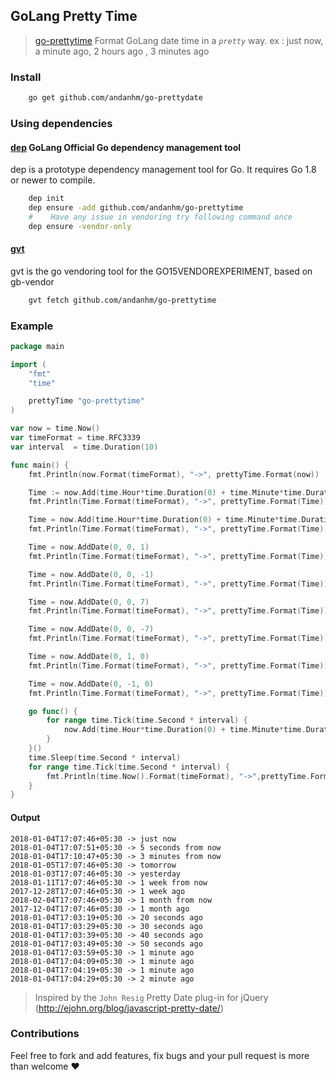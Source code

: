 ## GoLang Pretty Time

> [go-prettytime] Format GoLang date time in a *`pretty`* way. ex : just now, a minute ago, 2 hours ago , 3 minutes ago

### Install

```bash
    go get github.com/andanhm/go-prettydate
```

### Using dependencies

#### [dep] GoLang Official Go dependency management tool
dep is a prototype dependency management tool for Go. It requires Go 1.8 or newer to compile.

```bash
    dep init
    dep ensure -add github.com/andanhm/go-prettytime
    #    Have any issue in vendoring try following command once 
    dep ensure -vendor-only
```

#### [gvt]
gvt is the go vendoring tool for the GO15VENDOREXPERIMENT, based on gb-vendor

```bash
    gvt fetch github.com/andanhm/go-prettytime
```


### Example

```go
package main

import (
	"fmt"
	"time"

	prettyTime "go-prettytime"
)

var now = time.Now()
var timeFormat = time.RFC3339
var interval  = time.Duration(10)

func main() {
	fmt.Println(now.Format(timeFormat), "->", prettyTime.Format(now))

	Time := now.Add(time.Hour*time.Duration(0) + time.Minute*time.Duration(0) + time.Second*5)
	fmt.Println(Time.Format(timeFormat), "->", prettyTime.Format(Time))

	Time = now.Add(time.Hour*time.Duration(0) + time.Minute*time.Duration(3) + time.Second)
	fmt.Println(Time.Format(timeFormat), "->", prettyTime.Format(Time))

	Time = now.AddDate(0, 0, 1)
	fmt.Println(Time.Format(timeFormat), "->", prettyTime.Format(Time))

	Time = now.AddDate(0, 0, -1)
	fmt.Println(Time.Format(timeFormat), "->", prettyTime.Format(Time))

	Time = now.AddDate(0, 0, 7)
	fmt.Println(Time.Format(timeFormat), "->", prettyTime.Format(Time))

	Time = now.AddDate(0, 0, -7)
	fmt.Println(Time.Format(timeFormat), "->", prettyTime.Format(Time))

	Time = now.AddDate(0, 1, 0)
	fmt.Println(Time.Format(timeFormat), "->", prettyTime.Format(Time))

	Time = now.AddDate(0, -1, 0)
	fmt.Println(Time.Format(timeFormat), "->", prettyTime.Format(Time))

	go func() {
		for range time.Tick(time.Second * interval) {
			now.Add(time.Hour*time.Duration(0) + time.Minute*time.Duration(0) + time.Second*interval)
		}
	}()
	time.Sleep(time.Second * interval)
	for range time.Tick(time.Second * interval) {
		fmt.Println(time.Now().Format(timeFormat), "->",prettyTime.Format(now))
	}
}

```

#### Output

```
2018-01-04T17:07:46+05:30 -> just now
2018-01-04T17:07:51+05:30 -> 5 seconds from now
2018-01-04T17:10:47+05:30 -> 3 minutes from now
2018-01-05T17:07:46+05:30 -> tomorrow
2018-01-03T17:07:46+05:30 -> yesterday
2018-01-11T17:07:46+05:30 -> 1 week from now
2017-12-28T17:07:46+05:30 -> 1 week ago
2018-02-04T17:07:46+05:30 -> 1 month from now
2017-12-04T17:07:46+05:30 -> 1 month ago
2018-01-04T17:03:19+05:30 -> 20 seconds ago
2018-01-04T17:03:29+05:30 -> 30 seconds ago
2018-01-04T17:03:39+05:30 -> 40 seconds ago
2018-01-04T17:03:49+05:30 -> 50 seconds ago
2018-01-04T17:03:59+05:30 -> 1 minute ago
2018-01-04T17:04:09+05:30 -> 1 minute ago
2018-01-04T17:04:19+05:30 -> 1 minute ago
2018-01-04T17:04:29+05:30 -> 2 minute ago
```

> Inspired by the `John Resig` Pretty Date plug-in for jQuery (http://ejohn.org/blog/javascript-pretty-date/)

### Contributions

Feel free to fork and add features, fix bugs and your pull request is more than welcome ❤

[dep]: <https://github.com/golang/dep>
[gvt]: <https://github.com/FiloSottile/gvt>
[go-prettytime]: <https://godoc.org/github.com/andanhm/go-prettytime>